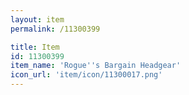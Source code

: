 ```yaml
---
layout: item
permalink: /11300399

title: Item
id: 11300399
item_name: 'Rogue''s Bargain Headgear'
icon_url: 'item/icon/11300017.png'
---
```

